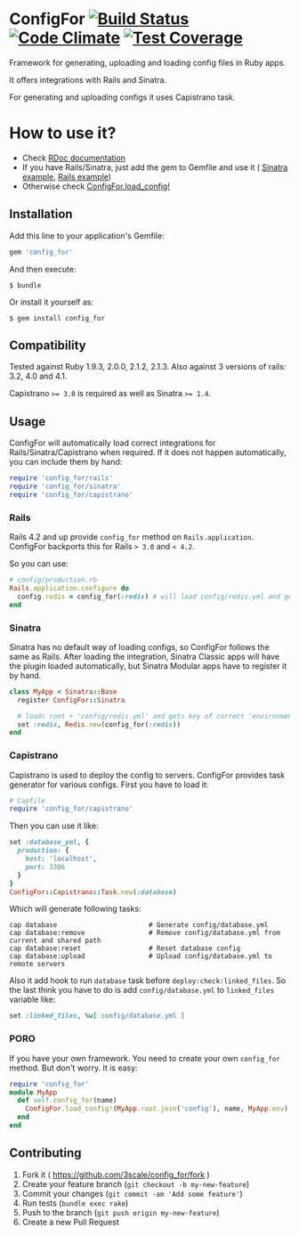 # ConfigFor [![Build Status](https://travis-ci.org/3scale/config_for.svg?branch=master)](https://travis-ci.org/3scale/config_for) [![Code Climate](https://codeclimate.com/github/3scale/config_for/badges/gpa.svg)](https://codeclimate.com/github/3scale/config_for) [![Test Coverage](https://codeclimate.com/github/3scale/config_for/badges/coverage.svg)](https://codeclimate.com/github/3scale/config_for)

Framework for generating, uploading and loading config files in Ruby apps.

It offers integrations with Rails and Sinatra.

For generating and uploading configs it uses Capistrano task.

# How to use it?

* Check [RDoc documentation](http://www.rubydoc.info/github/3scale/config_for/master/frames)
* If you have Rails/Sinatra, just add the gem to Gemfile and use it (
[Sinatra example](http://www.rubydoc.info/github/3scale/config_for/master/ConfigFor/Sinatra:config_for),
[Rails example](http://www.rubydoc.info/github/3scale/config_for/master/ConfigFor/Rails:config_for))
* Otherwise check [ConfigFor.load_config!](http://www.rubydoc.info/github/3scale/config_for/master/ConfigFor.load_config!)

## Installation

Add this line to your application's Gemfile:

```ruby
gem 'config_for'
```

And then execute:

    $ bundle

Or install it yourself as:

    $ gem install config_for

## Compatibility

Tested against Ruby 1.9.3, 2.0.0, 2.1.2, 2.1.3.
Also against 3 versions of rails: 3.2, 4.0 and 4.1.

Capistrano `>= 3.0` is required as well as Sinatra `>= 1.4`.

## Usage

ConfigFor will automatically load correct integrations for Rails/Sinatra/Capistrano
 when required. If it does not happen automatically, you can include them by hand:

```ruby
require 'config_for/rails'
require 'config_for/sinatra'
require 'config_for/capistrano'
```

### Rails

Rails 4.2 and up provide `config_for` method on `Rails.application`.
ConfigFor backports this for Rails `> 3.0` and `< 4.2`.

So you can use:

```ruby
# config/production.rb
Rails.application.configure do
  config.redis = config_for(:redis) # will load config/redis.yml and get key 'production'
end
```

### Sinatra

Sinatra has no default way of loading configs, so ConfigFor follows the same as Rails.
After loading the integration, Sinatra Classic apps will have the plugin loaded automatically,
but Sinatra Modular apps have to register it by hand.

```ruby
class MyApp < Sinatra::Base
  register ConfigFor::Sinatra

  # loads root + 'config/redis.yml' and gets key of correct 'environment'
  set :redis, Redis.new(config_for(:redis))
end
```

### Capistrano

Capistrano is used to deploy the config to servers. ConfigFor provides task generator
for various configs. First you have to load it:

```ruby
# Capfile
require 'config_for/capistrano'
```

Then you can use it like:

```ruby
set :database_yml, {
  production: {
    host: 'localhost',
    port: 3306
  }
}
ConfigFor::Capistrano::Task.new(:database)
```

Which will generate following tasks:

```shell
cap database                       # Generate config/database.yml
cap database:remove                # Remove config/database.yml from current and shared path
cap database:reset                 # Reset database config
cap database:upload                # Upload config/database.yml to remote servers
```

Also it add hook to run `database` task before `deploy:check:linked_files`.
So the last think you have to do is add `config/database.yml` to `linked_files` variable like:

```ruby
set :linked_files, %w[ config/database.yml ]
```

### PORO

If you have your own framework. You need to create your own `config_for` method. But don't worry. It is easy:

```ruby
require 'config_for'
module MyApp
  def self.config_for(name)
    ConfigFor.load_config!(MyApp.root.join('config'), name, MyApp.env)
  end
end
```

## Contributing

1. Fork it ( https://github.com/3scale/config_for/fork )
2. Create your feature branch (`git checkout -b my-new-feature`)
3. Commit your changes (`git commit -am 'Add some feature'`)
3. Run tests (`bundle exec rake`)
4. Push to the branch (`git push origin my-new-feature`)
5. Create a new Pull Request
